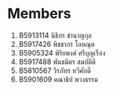 Members
=======

 1.	B5913114	นิธิกร ชำนาญกุล
 2.	ฺฺB5917426	พิชชากร โลหณุต
 3.	B5905324	พิริยพงศ์ ศรีบุญเรือง
 4.	B5917488	พันธมิตร สมบัติดี
 5.	B5810567	วีรภัทร ทวีศักดิ์
 6.	B5901609	คณาธิป พวงธรรม

